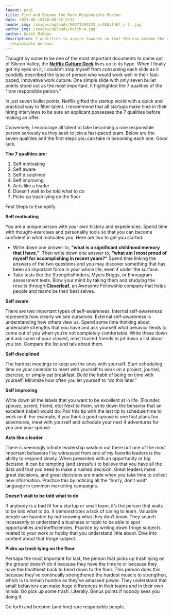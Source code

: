 ```yaml
---
layout: post
title: Find and Become the Rare Responsible Person
date: 2021-08-18T20:00:35.571Z
header_img: /images/uploads/50271394523_cc48daf46f_c-1-.jpg
author_img: /images/uploads/keith-m.jpg
author: Keith McMunn
description: 7 qualities to aspire towards so that YOU can become the rare
  responsible person.
---
```

Thought by some to be one of the most important documents to come out of Silicon Valley, the **[Netflix Culture Deck](https://www.slideshare.net/reed2001/culture-1798664)** lives up to its hype. When I finally got my eyes on it, I couldn’t stop myself from consuming each slide as it candidly described the type of person who would work well in their fast-paced, innovative work culture. One simple slide with only seven bullet points stood out as the most important. It highlighted the 7 qualities of the “rare responsible person.” 

In just seven bullet points, Netflix gifted the startup world with a quick and practical way to filter talent. I recommend that all startups make time in their hiring interviews to be sure an applicant possesses the 7 qualities before making an offer. 

Conversely, I encourage all talent to take becoming a rare responsible person seriously as they seek to join a fast-paced team. Below are the seven qualities and the first steps you can take in becoming each one. Good luck.

**The 7 qualities are:** 

1. Self motivating
2. Self aware
3. Self disciplined
4. Self improving
5. Acts like a leader
6. Doesn’t wait to be told what to do
7. Picks up trash lying on the floor

First Steps to Exemplify

**Self motivating**

You are a unique person with your own history and experiences. Spend time with thought-exercises and personality tools so that you can become confident in what motivates you. Here are two to get you started:

* Write down one answer to, **“what is a significant childhood memory that I have.”**  Then write down one answer to, **“what am I most proud of myself for accomplishing in recent years?”** Spend time linking the answers of the two questions and you may discover something that has been an important force in your whole life, even if under the surface.
* Take tests like the StrengthsFinders, Myers Briggs, or Enneagram assessment tests. Blow your mind by taking them and studying the results through **[Cloverleaf](http://cloverleaf.me)**, an Awesome Fellowship company that helps people and teams be their best selves. 

**Self aware**

There are two important types of self-awareness. Internal self-awareness represents how clearly we see ourselves. External self-awareness is understanding how others view us. Spend some time thinking about undeniable strengths that you have and ask yourself what behavior tends to come out of you when you’re not completely comfortable. Write these down and ask some of your closest, most trusted friends to jot down a list about you too. Compare the list and talk about them.

**Self disciplined**

The hardest meetings to keep are the ones with yourself. Start scheduling time on your calendar to meet with yourself to work on a project, journal, exercise, or simply eat breakfast. Build the habit of being on time with yourself. Minimize how often you let yourself to “do this later.”

**Self improving**

Write down all the labels that you want to be excellent at in life. (Founder, spouse, parent, friend, etc) Next to them, write down the behavior that an excellent (label) would do. Pair this tip with the last tip to schedule time to work on it. For example, if you think a good spouse is one that plans fun adventures, meet with yourself and schedule your next 4 adventures for you and your spouse.

**Acts like a leader**

There is seemingly infinite leadership wisdom out there but one of the most important behaviors I’ve witnessed from one of my favorite leaders is the ability to respond slowly. When presented with an opportunity or big decision, it can be tempting (and stressful) to believe that you have all the data and that you need to make a rushed decision. Great leaders make great decisions, and great decisions are made when you take time to collect new information. Practice this by noticing all the “hurry, don’t wait” language in common marketing campaigns.

**Doesn’t wait to be told what to do**

If anybody is a bad fit for a startup or small team, it’s the person that waits to be told what to do. It demonstrates a lack of caring to learn. Valuable people are haunted by not knowing what they don’t know. They search incessantly to understand a business or topic to be able to spot opportunities and inefficiencies. Practice by writing down fringe subjects related to your work or hobby that you understand little about. Dive into content about that fringe subject.

**Picks up trash lying on the floor**

Perhaps the most important for last, the person that picks up trash lying on the ground doesn’t do it because they have the time to or because they have the healthiest back to bend down to the floor. This person does this because they’ve continually strengthened the hardest muscle to strengthen, which is to remain humble as they’ve amassed power. They understand that small behaviors can make huge differences in their teams and in their own minds. Go pick up some trash. Literally. Bonus points if nobody sees you doing it.

Go forth and become (and hire) rare responsible people.